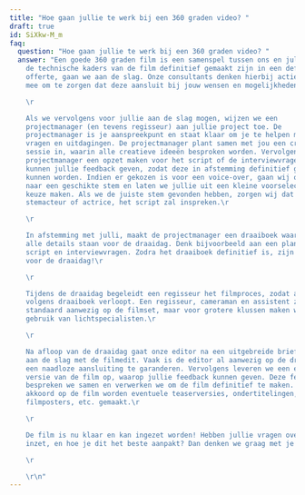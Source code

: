 ```yaml
---
title: "Hoe gaan jullie te werk bij een 360 graden video? "
draft: true
id: SiXkw-M_m
faq:
  question: "Hoe gaan jullie te werk bij een 360 graden video? "
  answer: "Een goede 360 graden film is een samenspel tussen ons en jullie. Zodra
    de technische kaders van de film definitief gemaakt zijn in een definitieve
    offerte, gaan we aan de slag. Onze consultants denken hierbij actief met je
    mee om te zorgen dat deze aansluit bij jouw wensen en mogelijkheden.\r

    \r

    Als we vervolgens voor jullie aan de slag mogen, wijzen we een
    projectmanager (en tevens regisseur) aan jullie project toe. De
    projectmanager is je aanspreekpunt en staat klaar om je te helpen met al je
    vragen en uitdagingen. De projectmanager plant samen met jou een creatieve
    sessie in, waarin alle creatieve ideeën besproken worden. Vervolgens zal de
    projectmanager een opzet maken voor het script of de interviewvragen. Hierop
    kunnen jullie feedback geven, zodat deze in afstemming definitief gemaakt
    kunnen worden. Indien er gekozen is voor een voice-over, gaan wij op zoek
    naar een geschikte stem en laten we jullie uit een kleine voorselectie een
    keuze maken. Als we de juiste stem gevonden hebben, zorgen wij dat deze
    stemacteur of actrice, het script zal inspreken.\r

    \r

    In afstemming met julli, maakt de projectmanager een draaiboek waarin
    alle details staan voor de draaidag. Denk bijvoorbeeld aan een planning,
    script en interviewvragen. Zodra het draaiboek definitief is, zijn we klaar
    voor de draaidag!\r

    \r

    Tijdens de draaidag begeleidt een regisseur het filmproces, zodat alles
    volgens draaiboek verloopt. Een regisseur, cameraman en assistent zijn
    standaard aanwezig op de filmset, maar voor grotere klussen maken we ook
    gebruik van lichtspecialisten.\r

    \r

    Na afloop van de draaidag gaat onze editor na een uitgebreide briefing
    aan de slag met de filmedit. Vaak is de editor al aanwezig op de draaidag om
    een naadloze aansluiting te garanderen. Vervolgens leveren we een eerste
    versie van de film op, waarop jullie feedback kunnen geven. Deze feedback
    bespreken we samen en verwerken we om de film definitief te maken. Na
    akkoord op de film worden eventuele teaserversies, ondertitelingen,
    filmposters, etc. gemaakt.\r

    \r

    De film is nu klaar en kan ingezet worden! Hebben jullie vragen over de
    inzet, en hoe je dit het beste aanpakt? Dan denken we graag met je mee.\r

    \r

    \r\n"
---
```

